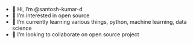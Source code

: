 - 👋 Hi, I’m @santosh-kumar-d
- 👀 I’m interested in open source
- 🌱 I’m currently learning various things, python, machine learning, data science
- 💞️ I’m looking to collaborate on open source project

<!---
santosh-kumar-d/santosh-kumar-d is a ✨ special ✨ repository because its `README.md` (this file) appears on your GitHub profile.
You can click the Preview link to take a look at your changes.
--->
